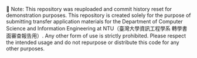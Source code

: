 📌 Note: This repository was reuploaded and commit history reset for demonstration purposes. This repository is created solely for the purpose of submitting transfer application materials for the Department of Computer Science and Information Engineering at NTU（臺灣大學資訊工程學系 轉學書面審查報告用）. Any other form of use is strictly prohibited. Please respect the intended usage and do not repurpose or distribute this code for any other purposes.

